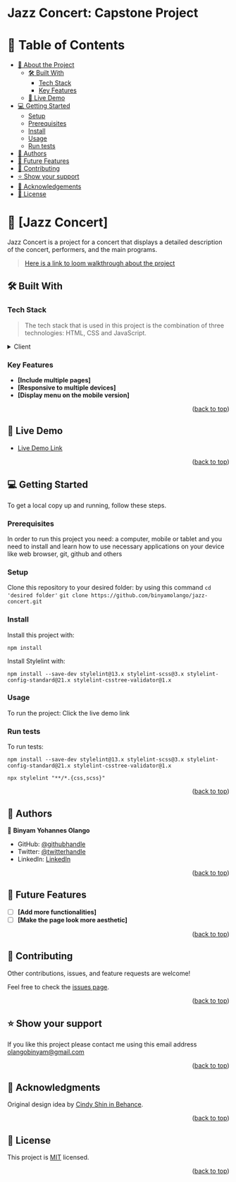 # Jazz Concert: Capstone Project

# 📗 Table of Contents

- [📖 About the Project](#about-project)
  - [🛠 Built With](#built-with)
    - [Tech Stack](#tech-stack)
    - [Key Features](#key-features)
  - [🚀 Live Demo](#live-demo)
- [💻 Getting Started](#getting-started)
  - [Setup](#setup)
  - [Prerequisites](#prerequisites)
  - [Install](#install)
  - [Usage](#usage)
  - [Run tests](#run-tests)
- [👥 Authors](#authors)
- [🔭 Future Features](#future-features)
- [🤝 Contributing](#contributing)
- [⭐️ Show your support](#support)
- [🙏 Acknowledgements](#acknowledgements)
- [📝 License](#license)

# 📖 [Jazz Concert] <a name="about-project"></a>

Jazz Concert is a project for a concert that displays a detailed description of the concert, performers, and the main programs.

> [Here is a link to loom walkthrough about the project](https://www.loom.com/share/14cfb3f95e504aeabb669072f40aa18a?sid=0bf830cc-a394-46fe-980e-d9a0801741fc)

## 🛠 Built With <a name="built-with"></a>

### Tech Stack <a name="tech-stack"></a>

> The tech stack that is used in this project is the combination of three technologies: HTML, CSS and JavaScript.

<details>
  <summary>Client</summary>
  <ul>
    <li><a href="https://html.com/">HTML</a></li>
  </ul>
  <ul>
    <li><a href="https://www.w3.org/Style/CSS/Overview.en.html">CSS</a></li>
  </ul>
  <ul>
    <li><a href="https://developer.mozilla.org/en-US/docs/Web/javascript">JavaScript</a></li>
  </ul>
  
</details>

<!-- <details>
  <summary>Server</summary>
  <ul>
    <li><a href="#">Local</a></li>
  </ul>
</details>

<details>
<summary>Database</summary>
  <ul>
    <li><a href="#">Local</a></li>
  </ul>
</details> -->

<!-- Features -->

### Key Features <a name="key-features"></a>

- **[Include multiple pages]**
- **[Responsive to multiple devices]**
- **[Display menu on the mobile version]**

<p align="right">(<a href="#readme-top">back to top</a>)</p>

<!-- LIVE DEMO -->

## 🚀 Live Demo <a name="live-demo"></a>

- [Live Demo Link](https://binyamolango.github.io/)

<p align="right">(<a href="#readme-top">back to top</a>)</p>

<!-- GETTING STARTED -->

## 💻 Getting Started <a name="getting-started"></a>

<!-- > Describe how a new developer could make use of your project. -->

To get a local copy up and running, follow these steps.

### Prerequisites

In order to run this project you need: a computer, mobile or tablet and you need to install and learn how to use necessary applications on your device like web browser, git, github and others

<!--
Example command:

```sh
 gem install rails
```
 -->

### Setup

Clone this repository to your desired folder: by using this command
`cd 'desired folder'`
`git clone https://github.com/binyamolango/jazz-concert.git`

<!--
Example commands:

```sh
  cd my-folder
  git clone git@github.com:myaccount/my-project.git
```
--->

### Install

Install this project with: 

`npm install`

Install Stylelint with:

`npm install --save-dev stylelint@13.x stylelint-scss@3.x stylelint-config-standard@21.x stylelint-csstree-validator@1.x`

<!--
Example command:

```sh
  cd my-project
  gem install
```
--->

### Usage

To run the project: Click the live demo link

<!--
Example command:

```sh
  rails server
```
--->

### Run tests

To run tests: 

`npm install --save-dev stylelint@13.x stylelint-scss@3.x stylelint-config-standard@21.x stylelint-csstree-validator@1.x`

`npx stylelint "**/*.{css,scss}"`

<!--
Example command:

```sh
  bin/rails test test/models/article_test.rb
```
--->

<!-- ### Deployment

You can deploy this project using: -->

<!--
Example:

```sh

```
 -->

<p align="right">(<a href="#readme-top">back to top</a>)</p>

## 👥 Authors <a name="authors"></a>

👤 **Binyam Yohannes Olango**

- GitHub: [@githubhandle](https://github.com/binyamolango)
- Twitter: [@twitterhandle](https://twitter.com/BinyamOlango)
- LinkedIn: [LinkedIn](https://www.linkedin.com/in/binyam-yohannes-44869b268/)

<p align="right">(<a href="#readme-top">back to top</a>)</p>

<!-- FUTURE FEATURES -->

## 🔭 Future Features <a name="future-features"></a>

<!-- > Describe 1 - 3 features you will add to the project. -->

- [ ] **[Add more functionalities]**
- [ ] **[Make the page look more aesthetic]**

<p align="right">(<a href="#readme-top">back to top</a>)</p>

<!-- CONTRIBUTING -->

## 🤝 Contributing <a name="contributing"></a>

Other contributions, issues, and feature requests are welcome!

Feel free to check the [issues page](../../issues/).

<p align="right">(<a href="#readme-top">back to top</a>)</p>

<!-- SUPPORT -->

## ⭐️ Show your support <a name="support"></a>

<!-- > Write a message to encourage readers to support your project -->

If you like this project please contact me using this email address olangobinyam@gmail.com

<p align="right">(<a href="#readme-top">back to top</a>)</p>

<!-- ACKNOWLEDGEMENTS -->

## 🙏 Acknowledgments <a name="acknowledgements"></a>

<!-- > Give credit to everyone who inspired your codebase. -->

Original design idea by [Cindy Shin in Behance](https://www.behance.net/adagio07).

<p align="right">(<a href="#readme-top">back to top</a>)</p>

<!-- FAQ (optional) -->

<!-- ## ❓ FAQ (OPTIONAL) <a name="faq"></a>

> Add at least 2 questions new developers would ask when they decide to use your project.

- **[Question_1]**

  - [Answer_1]

- **[Question_2]**

  - [Answer_2]

<p align="right">(<a href="#readme-top">back to top</a>)</p> -->

<!-- LICENSE -->

## 📝 License <a name="license"></a>

This project is [MIT](./LICENSE) licensed.

<!-- _NOTE: we recommend using the [MIT license](https://choosealicense.com/licenses/mit/) - you can set it up quickly by [using templates available on GitHub](https://docs.github.com/en/communities/setting-up-your-project-for-healthy-contributions/adding-a-license-to-a-repository). You can also use [any other license](https://choosealicense.com/licenses/) if you wish._ -->

<p align="right">(<a href="#readme-top">back to top</a>)</p>
